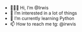 - 🙋🏼‍♀️ Hi, I’m @Irwis
- 👀 I’m interested in a lot of things
- 🌱 I’m currently learning Python
- 📫 How to reach me tg: @irwvis

<!---
Irwis/Irwis is a ✨ special ✨ repository because its `README.md` (this file) appears on your GitHub profile.
You can click the Preview link to take a look at your changes.
--->

